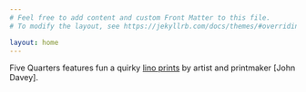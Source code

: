 ```yaml
---
# Feel free to add content and custom Front Matter to this file.
# To modify the layout, see https://jekyllrb.com/docs/themes/#overriding-theme-defaults

layout: home
---
```


Five Quarters features fun a quirky [lino prints](/prints) by artist and printmaker [John Davey].
